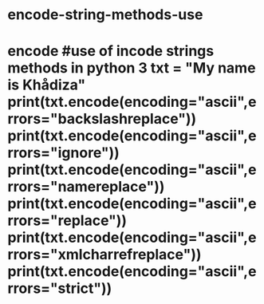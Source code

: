 # encode-string-methods-use
# encode #use of incode strings methods in python 3   txt = "My name is Khådiza"  print(txt.encode(encoding="ascii",errors="backslashreplace"))  print(txt.encode(encoding="ascii",errors="ignore"))  print(txt.encode(encoding="ascii",errors="namereplace"))  print(txt.encode(encoding="ascii",errors="replace"))  print(txt.encode(encoding="ascii",errors="xmlcharrefreplace"))  print(txt.encode(encoding="ascii",errors="strict"))
